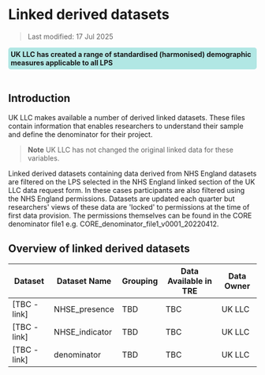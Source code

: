 # Linked derived datasets
>Last modified: 17 Jul 2025
<div style="background-color: rgba(0, 178, 169, 0.3); padding: 5px; border-radius: 5px;"><strong>UK LLC has created a range of standardised (harmonised) demographic measures applicable to all LPS</strong></div>  
<br>

## Introduction 
UK LLC makes available a number of derived linked datasets. These files contain information that enables researchers to understand their sample and define the denominator for their project. 
>**Note** UK LLC has not changed the original linked data for these variables.  

Linked derived datasets containing data derived from NHS England datasets are filtered on the LPS selected in the NHS England linked section of the UK LLC data request form. In these cases participants are also filtered using the NHS England permissions. Datasets are updated each quarter but researchers' views of these data are 'locked' to permissions at the time of first data provision. The permissions themselves can be found in the CORE denominator file1 e.g. CORE_denominator_file1_v0001_20220412.


## Overview of linked derived datasets

 Dataset | Dataset Name |Grouping| Data Available in TRE | Data Owner |
|---|---|---|---|---|
| [TBC - link] |NHSE_presence|TBD |TBC |UK LLC|
| [TBC - link] |NHSE_indicator|TBD |TBC |UK LLC|
| [TBC - link] |denominator|TBD |TBC |UK LLC|